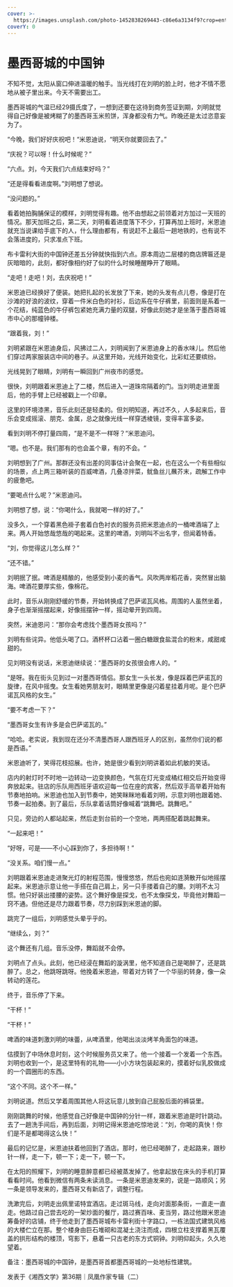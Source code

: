 ```yaml
---
cover: >-
  https://images.unsplash.com/photo-1452838269443-c86e6a3134f9?crop=entropy&cs=srgb&fm=jpg&ixid=M3wxOTcwMjR8MHwxfHNlYXJjaHw3fHxNZXhpY28lMjBjaXR5fGVufDB8fHx8MTY5Mjc3ODk0NHww&ixlib=rb-4.0.3&q=85
coverY: 0
---
```


# 墨西哥城的中国钟

不知不觉，太阳从窗口伸进温暖的触手。当光线打在刘明的脸上时，他才不情不愿地从被子里出来。今天不需要出工。

墨西哥城的气温已经29摄氏度了，一想到还要在这待到商务签证到期，刘明就觉得自己好像是被烤糊了的墨西哥玉米煎饼，浑身都没有力气。昨晚还是太过恣意妄为了。

“今晚，我们好好庆祝吧！“米恩迪说，“明天你就要回去了。”

“庆祝？可以呀！什么时候呢？”

“六点。刘，今天我们六点结束好吗？”

“还是得看看进度啊。”刘明想了想说。

“没问题的。”

看着她拍胸脯保证的模样，刘明觉得有趣。他不由想起之前领着对方加过一天班的情况。那天加班之后，第二天，刘明看着进度落下不少，打算再加上班时，米恩迪就充当说课给手底下的人，什么理由都有，有说赶不上最后一趟地铁的，也有说不会落进度的，只求准点下班。

布卡雷利大街的中国钟还差五分钟就快指到六点。原本周边二层楼的商店牌匾还是灰暗暗的，此刻，都好像相约好了似的什么时候睡醒睁开了眼睛。

“走吧！走吧！刘，去庆祝吧！”

米恩迪已经换好了便装。她把扎起的长发放了下来，她的头发有点儿卷，像是打在沙滩的好浪的波纹，穿着一件米白色的衬衫，后边系在牛仔裤里，前面则是系着一个花结，纯蓝色的牛仔裤包紧她充满力量的双腿，好像此刻她才是坐落于墨西哥城市中心的那幢钟楼。

“跟着我，刘！”

刘明紧跟在米恩迪身后，风拂过二人，刘明闻到了米恩迪身上的香水味儿。然后他们穿过两家服装店中间的巷子。从这里开始，光线开始变化，比彩虹还要缤纷。

光线晃到了眼睛，刘明有一瞬回到广州夜市的感觉。

很快，刘明跟着米恩迪上了二楼，然后进入一道珠帘隔着的门。当刘明走进里面后，他的手臂上已经被戳上一个印章。

这里的环境漆黑，音乐此刻还是轻柔的。但刘明知道，再过不久，人多起来后，音乐会变成摇滚、朋克、金属，总之就像光线一样穿透棱镜，变得丰富多姿。

看到刘明不停打量四周，“是不是不一样呀？“米恩迪问。

“嗯。也不是。我们那有的也会盖个章，有的不会。“

刘明想到了广州。那群还没有出差的同事估计会聚在一起，也在这么一个有些相似的场景，点上两三箱听装的百威啤酒，几叠凉拌菜，鱿鱼丝儿蘸芥末，疏解工作中的疲惫吧。

“要喝点什么呢？”米恩迪问。

刘明想了想，说：“你喝什么，我就喝一样的好了。”

没多久，一个穿着黑色褂子套着白色衬衣的服务员把米恩迪点的一桶啤酒端了上来。两人开始悠哉悠哉的喝起来。这里的啤酒，刘明叫不出名字，但闻着特香。

“刘，你觉得这儿怎么样？”

“还不错。”

刘明抿了抿。啤酒是精酿的，他感受到小麦的香气。风吹两岸稻花香，突然冒出脑海。啤酒花要厚实些，像棉花。

此时，音乐从刚刚舒缓的节奏，开始转换成了巴萨诺瓦风格。周围的人虽然坐着，身子也渐渐摇摆起来，好像摇摆钟一样，摇动晕开到四周。

突然，米迪恩问：“那你会考虑找个墨西哥女孩吗？”

刘明有些诧异。他低头喝了口。酒杯杯口沾着一圈白糖跟食盐混合的粉末，咸甜咸甜的。

见刘明没有说话，米恩迪继续说：“墨西哥的女孩很会疼人的。“

“是呀。我在街头见到过一对墨西哥情侣。那女生一头长发，像是踩着巴萨诺瓦的旋律，在风中摇曳。女生看她男朋友时，眼睛里更像是闪着星挂着月呢。是个巴萨诺瓦风格的女生。”

“要不考虑一下？”

“墨西哥女生有许多是会巴萨诺瓦的。”

“哈哈。老实说，我到现在还分不清墨西哥人跟西班牙人的区别，虽然你们说的都是西语。”

米恩迪听了，笑得花枝招展。也许，她是很少看到刘明讲着如此机敏的笑话。

店内的射灯时不时地一边转动一边变换颜色，气氛在灯光变成橘红相交后开始变得奔放起来。驻店的乐队用西班牙语欢迎每一位在座的宾客，然后双手高举着开始有节奏地拍响。米恩迪也加入到节奏中，她笑眯眯地看着刘明，示意刘明也跟着她、节奏一起拍奏。到了最后，乐队拿着话筒好像喊着“跳舞吧。跳舞吧。”

只见，旁边的人都站起来，然后走到台前的一个空地，两两搭配着跳起舞来。

“一起来吧！”

“好呀，可是——不小心踩到你了，多担待啊！”

“没关系。咱们慢一点。”

刘明跟着米恩迪走进聚光灯的射程范围，慢慢悠悠，然后也宛如涟漪散开似地摇摆起来。米恩迪示意让他一手搭在自己肩上，另一只手搂着自己的腰。刘明不太习惯。他只好装出搂腰的姿势。这个舞好像是探戈，也不太像探戈，毕竟他对舞蹈一窍不通。但他还是尽力跟着节奏，尽力别踩到米恩迪的脚。

跳完了一组后，刘明感觉头晕乎乎的。

“继续么，刘？”

这个舞还有几组。音乐没停，舞蹈就不会停。

刘明点了点头。此刻，他已经浸在舞蹈的漩涡里，他不知道自己是喝醉了，还是跳醉了。总之，他跳呀跳呀。他挽着米恩迪，带着对方转了一个华丽的转身，像一朵转动的莲花。

终于，音乐停了下来。

“干杯！”

“干杯！”

啤酒的味道刺激刘明的味蕾，从啤酒里，他喝出淡淡烤羊角面包的味道。

估摸到了中场休息时刻，这个时候服务员又来了。他一个接着一个发着一个东西。刘明也收到一个，是这里特有的礼物——小小方块包装起来的，摸着好似乳胶做成的一个圆圈形的东西。

“这个不同。这个不一样。”

刘明说道。然后又学着周围其他人将这玩意儿放到自己屁股后面的裤袋里。

刚刚跳舞的时候，他感觉自己好像是中国钟的分针一样，跟着米恩迪是时针跳动。去了一趟洗手间后，再到后面，刘明记得米恩迪吃惊地说：“刘，你喝的真快！你们是不是都喝得这么快！”

最后的记忆是，米恩迪扶着他回到了酒店。那时，他已经喝醉了，走起路来，跟秒针一样，走一下，顿一下；走一下，顿一下。

在太阳的照耀下，刘明的睡意醉意都已经被蒸发掉了。他拿起放在床头的手机打算看看时间。他看到微信有两条未读消息。一条是米恩迪发来的，说是一路顺风；另一条是领导发来的，墨西哥又有新店了，调整行程。

洗漱完后，刘明走出佩里诺特宜酒店。走过斑马线，走向对面那条街，一直走一直走。他路过自己尝去吃的一架炒面的餐厅，路过赛百味、麦当劳，路过他跟米恩迪筹备好的店铺，终于他走到了墨西哥城布卡雷利街十字路口，一栋法国式建筑风格的大楼伫立在那。整个楼身由巨石堆砌和混凝土浇注而成，四根立柱支撑着黑瓦覆盖的拱形结构的楼顶，穹影下，悬着一只古老的东方式铜钟。刘明仰起头，久久地望着。

备注：墨西哥城的中国钟，是墨西哥首都墨西哥城的一处地标性建筑。

发表于《湘西文学》第36期｜凤凰作家专辑（二）

